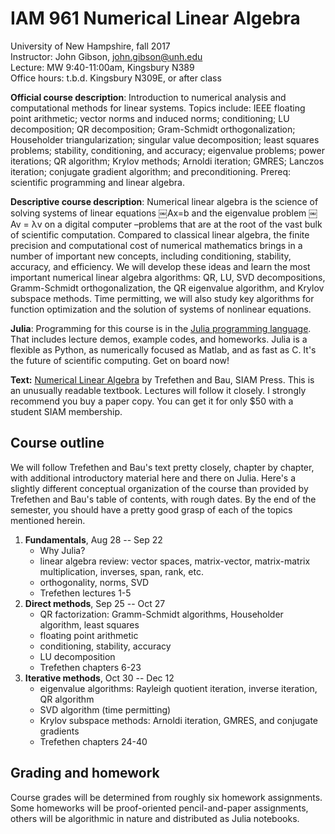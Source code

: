# IAM 961 Numerical Linear Algebra

University of New Hampshire, fall 2017  
Instructor: John Gibson, john.gibson@unh.edu  
Lecture: MW 9:40-11:00am, Kingsbury N389  
Office hours: t.b.d. Kingsbury N309E, or after class

**Official course description**: Introduction to numerical analysis and computational methods for linear systems. Topics include: IEEE floating point arithmetic; vector norms and induced norms; conditioning; LU decomposition; QR decomposition; Gram-Schmidt orthogonalization; Householder triangularization; singular value decomposition; least squares problems; stability, conditioning, and accuracy; eigenvalue problems; power iterations; QR algorithm; Krylov methods; Arnoldi iteration; GMRES; Lanczos iteration; conjugate gradient algorithm; and preconditioning. Prereq: scientific programming and linear algebra.

**Descriptive course description**: Numerical linear algebra is the science of solving systems of linear equations ￼Ax=b and the eigenvalue problem ￼Av = &#955;v on a digital computer –problems that are at the root of the vast bulk of scientific computation. Compared to classical linear algebra, the finite precision and computational cost of numerical mathematics brings in a number of important new concepts, including conditioning, stability, accuracy, and efficiency. We will develop these ideas and learn the most important numerical linear algebra algorithms: QR, LU, SVD decompositions, Gramm-Schmidt orthogonalization, the QR eigenvalue algorithm, and Krylov subspace methods. Time permitting, we will also study key algorithms for function optimization and the solution of systems of nonlinear equations. 

**Julia**: Programming for this course is in the [Julia programming language](http://www.julialang.org/). That includes lecture demos, example codes, and homeworks. Julia is a flexible as Python, as numerically focused as Matlab, and as fast as C. It's the future of scientific computing. Get on board now!

**Text:** [Numerical Linear Algebra](http://bookstore.siam.org/ot50/) by Trefethen and Bau, SIAM Press. This is an unusually readable textbook. Lectures will follow it closely. I strongly recommend you buy a paper copy. You can get it for only $50 with a student SIAM membership. 

## Course outline

We will follow Trefethen and Bau's text pretty closely, chapter by chapter, with additional introductory material here and there on Julia. Here's a slightly different conceptual organization of the course than provided by Trefethen and Bau's table of contents, with rough dates. By the end of the semester, you should have a pretty good grasp of each of the topics mentioned herein.

1. **Fundamentals**, Aug 28 -- Sep 22
    - Why Julia?
    - linear algebra review: vector spaces, matrix-vector, matrix-matrix multiplication, inverses, span, rank, etc.
    - orthogonality, norms, SVD
    - Trefethen lectures 1-5
2. **Direct methods**, Sep 25 -- Oct 27
    - QR factorization: Gramm-Schmidt algorithms, Householder algorithm, least squares
    - floating point arithmetic
    - conditioning, stability, accuracy
    - LU decomposition
    - Trefethen chapters 6-23
3. **Iterative methods**, Oct 30 -- Dec 12
    - eigenvalue algorithms: Rayleigh quotient iteration, inverse iteration, QR algorithm
    - SVD algorithm (time permitting)
    - Krylov subspace methods: Arnoldi iteration, GMRES, and conjugate gradients
    - Trefethen chapters 24-40
    
## Grading and homework

Course grades will be determined from roughly six homework assignments. Some homeworks will be proof-oriented pencil-and-paper assignments, others will be algorithmic in nature and distributed as Julia notebooks. 
